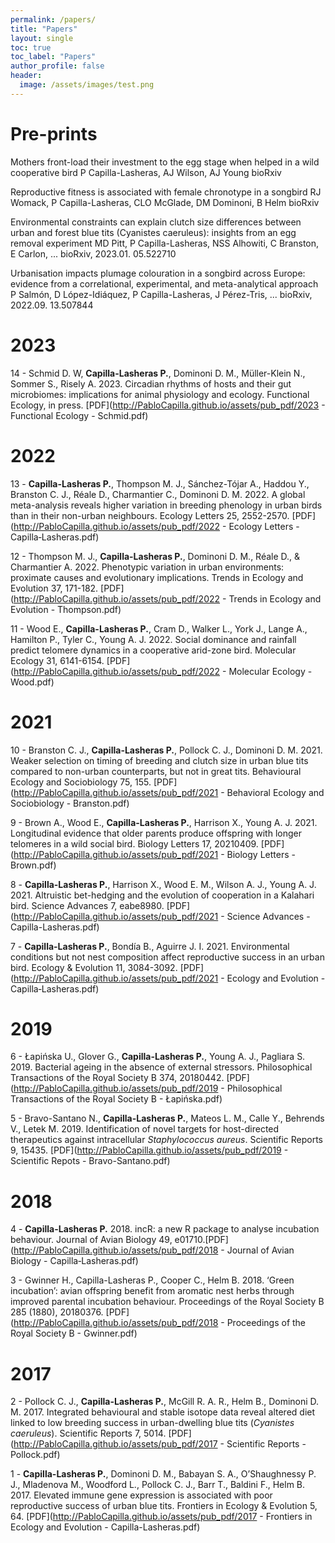 ```yaml
---
permalink: /papers/
title: "Papers"
layout: single
toc: true
toc_label: "Papers"
author_profile: false
header:
  image: /assets/images/test.png
---
```


# Pre-prints
Mothers front-load their investment to the egg stage when helped in a wild cooperative bird
P Capilla-Lasheras, AJ Wilson, AJ Young
bioRxiv

Reproductive fitness is associated with female chronotype in a songbird
RJ Womack, P Capilla-Lasheras, CLO McGlade, DM Dominoni, B Helm
bioRxiv

Environmental constraints can explain clutch size differences between urban and forest blue tits (Cyanistes caeruleus): insights from an egg removal experiment
MD Pitt, P Capilla-Lasheras, NSS Alhowiti, C Branston, E Carlon, ...
bioRxiv, 2023.01. 05.522710

Urbanisation impacts plumage colouration in a songbird across Europe: evidence from a correlational, experimental, and meta-analytical approach
P Salmón, D López-Idiáquez, P Capilla-Lasheras, J Pérez-Tris, ...
bioRxiv, 2022.09. 13.507844

# 2023

14 - Schmid D. W, **Capilla-Lasheras P.**, Dominoni D. M., Müller-Klein N., Sommer S., Risely A. 2023. Circadian rhythms of hosts and their gut microbiomes: implications for animal physiology and ecology. Functional Ecology, in press. [PDF](http://PabloCapilla.github.io/assets/pub_pdf/2023 - Functional Ecology - Schmid.pdf)

# 2022

13 - **Capilla-Lasheras P.**, Thompson M. J., Sánchez-Tójar A., Haddou Y., Branston C. J., Réale D., Charmantier C., Dominoni D. M. 2022. A global meta-analysis reveals higher variation in breeding phenology in urban birds than in their non-urban neighbours. Ecology Letters 25, 2552-2570. [PDF](http://PabloCapilla.github.io/assets/pub_pdf/2022 - Ecology Letters - Capilla‐Lasheras.pdf)

12 - Thompson M. J., **Capilla-Lasheras P.**, Dominoni D. M., Réale D., & Charmantier A. 2022. Phenotypic variation in urban environments: proximate causes and evolutionary implications. Trends in Ecology and Evolution 37, 171-182. [PDF](http://PabloCapilla.github.io/assets/pub_pdf/2022 - Trends in Ecology and Evolution - Thompson.pdf)

11 - Wood E., **Capilla-Lasheras P.**, Cram D., Walker L., York J., Lange A., Hamilton P., Tyler C., Young A. J. 2022. Social dominance and rainfall predict telomere dynamics in a cooperative arid-zone bird. Molecular Ecology 31, 6141-6154. [PDF](http://PabloCapilla.github.io/assets/pub_pdf/2022 - Molecular Ecology - Wood.pdf)

# 2021

10 - Branston C. J., **Capilla-Lasheras P.**, Pollock C. J., Dominoni D. M. 2021. Weaker selection on timing of breeding and clutch size in urban blue tits compared to non-urban counterparts, but not in great tits. Behavioural Ecology and Sociobiology 75, 155. [PDF](http://PabloCapilla.github.io/assets/pub_pdf/2021 -  Behavioral Ecology and Sociobiology - Branston.pdf)

9 - Brown A., Wood E., **Capilla-Lasheras P.**, Harrison X., Young A. J. 2021. Longitudinal evidence that older parents produce offspring with longer telomeres in a wild social bird. Biology Letters 17, 20210409. [PDF](http://PabloCapilla.github.io/assets/pub_pdf/2021 - Biology Letters - Brown.pdf)

8 - **Capilla-Lasheras P.**, Harrison X., Wood E. M., Wilson A. J., Young A. J. 2021. Altruistic bet-hedging and the evolution of cooperation in a Kalahari bird. Science Advances 7, eabe8980. [PDF](http://PabloCapilla.github.io/assets/pub_pdf/2021 - Science Advances - Capilla-Lasheras.pdf)

7 - **Capilla-Lasheras P.**, Bondía B., Aguirre J. I. 2021. Environmental conditions but not nest composition affect reproductive success in an urban bird. Ecology & Evolution 11, 3084-3092. [PDF](http://PabloCapilla.github.io/assets/pub_pdf/2021 - Ecology and Evolution - Capilla‐Lasheras.pdf)

# 2019

6 - Łapińska U., Glover G., **Capilla-Lasheras P.**, Young A. J., Pagliara S. 2019. Bacterial ageing in the absence of external stressors. Philosophical Transactions of the Royal Society B 374, 20180442. [PDF](http://PabloCapilla.github.io/assets/pub_pdf/2019 - Philosophical Transactions of the Royal Society B - Łapińska.pdf)

5 - Bravo-Santano N., **Capilla-Lasheras P.**, Mateos L. M., Calle Y., Behrends V., Letek M. 2019. Identification of novel targets for host-directed therapeutics against intracellular *Staphylococcus aureus*. Scientific Reports 9, 15435. [PDF](http://PabloCapilla.github.io/assets/pub_pdf/2019 - Scientific Repots - Bravo-Santano.pdf)


# 2018

4 - **Capilla-Lasheras P.** 2018. incR: a new R package to analyse incubation behaviour. Journal of Avian Biology 49, e01710.[PDF](http://PabloCapilla.github.io/assets/pub_pdf/2018 - Journal of Avian Biology - Capilla‐Lasheras.pdf)

3 - Gwinner H., Capilla-Lasheras P., Cooper C., Helm B. 2018. ‘Green incubation’: avian offspring benefit from aromatic nest herbs through improved parental incubation behaviour. Proceedings of the Royal Society B 285 (1880), 20180376. [PDF](http://PabloCapilla.github.io/assets/pub_pdf/2018 - Proceedings of the Royal Society B - Gwinner.pdf)

# 2017

2 - Pollock C. J., **Capilla-Lasheras P.**, McGill R. A. R., Helm B., Dominoni D. M. 2017. Integrated behavioural and stable isotope data reveal altered diet linked to low breeding success in urban-dwelling blue tits (*Cyanistes caeruleus*). Scientific Reports 7, 5014. [PDF](http://PabloCapilla.github.io/assets/pub_pdf/2017 - Scientific Reports - Pollock.pdf)

1 - **Capilla-Lasheras P.**, Dominoni D. M., Babayan S. A., O’Shaughnessy P. J., Mladenova M., Woodford L., Pollock C. J., Barr T., Baldini F., Helm B. 2017. Elevated immune gene expression is associated with poor reproductive success of urban blue tits. Frontiers in Ecology & Evolution 5, 64. [PDF](http://PabloCapilla.github.io/assets/pub_pdf/2017 - Frontiers in Ecology and Evolution - Capilla-Lasheras.pdf)
